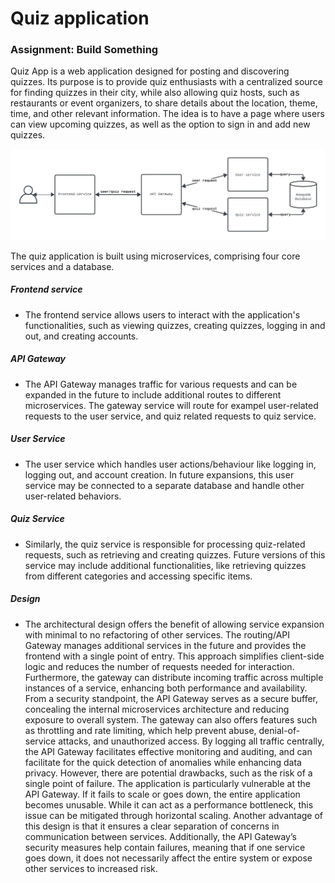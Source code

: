 # Quiz application
### Assignment: Build Something
    

Quiz App is a web application designed for posting and discovering quizzes. Its purpose is to provide quiz enthusiasts with a centralized source for finding quizzes in their city, while also allowing quiz hosts, such as restaurants or event organizers, to share details about the location, theme, time, and other relevant information. The idea is to have a page where users can view upcoming quizzes, as well as the option to sign in and add new quizzes.


![System Overview](k8s/systemOverview.jpeg)


The quiz application is built using microservices, comprising four core services and a database.

##### Frontend service
- The frontend service allows users to interact with the application's functionalities, such as viewing quizzes, creating quizzes, logging in and out, and creating accounts. 

##### API Gateway

- The API Gateway manages traffic for various requests and can be expanded in the future to include additional routes to different microservices. The gateway service will route for exampel user-related requests to the user service, and quiz related requests to quiz service.

##### User Service

 - The user service which handles user actions/behaviour like logging in, logging out, and account creation. In future expansions, this user service may be connected to a separate database and handle other user-related behaviors. 

##### Quiz Service

- Similarly, the quiz service is responsible for processing quiz-related requests, such as retrieving and creating quizzes. Future versions of this service may include additional functionalities, like retrieving quizzes from different categories and accessing specific items.

##### Design 
- The architectural design offers the benefit of allowing service expansion with minimal to no refactoring of other services. The routing/API Gateway manages additional services in the future and provides the frontend with a single point of entry. This approach simplifies client-side logic and reduces the number of requests needed for interaction. Furthermore, the gateway can distribute incoming traffic across multiple instances of a service, enhancing both performance and availability. From a security standpoint, the API Gateway serves as a secure buffer, concealing the internal microservices architecture and reducing exposure to overall system.  The gateway can also offers features such as throttling and rate limiting, which help prevent abuse, denial-of-service attacks, and unauthorized access. By logging all traffic centrally, the API Gateway facilitates effective monitoring and auditing, and can facilitate for the quick detection of anomalies while enhancing data privacy. However, there are potential drawbacks, such as the risk of a single point of failure. The application is particularly vulnerable at the API Gateway. If it fails to scale or goes down, the entire application becomes unusable. While it can act as a performance bottleneck, this issue can be mitigated through horizontal scaling. Another advantage of this design is that it ensures a clear separation of concerns in communication between services. Additionally, the API Gateway’s security measures help contain failures, meaning that if one service goes down, it does not necessarily affect the entire system or expose other services to increased risk.